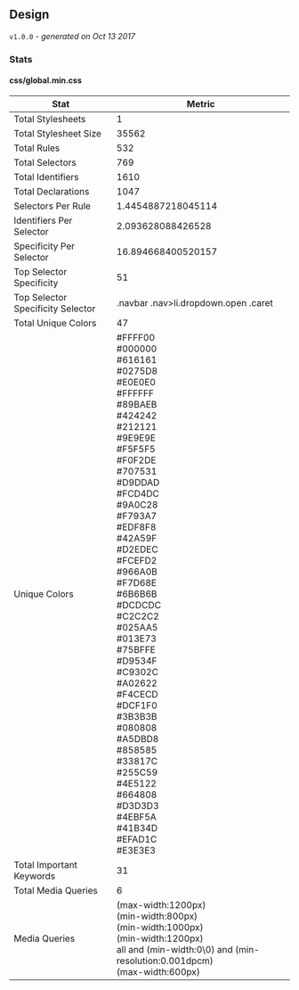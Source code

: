 ## Design
`v1.0.0` - *generated on Oct 13 2017*
### Stats
#### css/global.min.css
|Stat|Metric|
|---|---|
|Total Stylesheets|1|
|Total Stylesheet Size|35562|
|Total Rules|532|
|Total Selectors|769|
|Total Identifiers|1610|
|Total Declarations|1047|
|Selectors Per Rule|1.4454887218045114|
|Identifiers Per Selector|2.093628088426528|
|Specificity Per Selector|16.894668400520157|
|Top Selector Specificity|51|
|Top Selector Specificity Selector|.navbar .nav>li.dropdown.open .caret|
|Total Unique Colors|47|
|Unique Colors|#FFFF00<br/>#000000<br/>#616161<br/>#0275D8<br/>#E0E0E0<br/>#FFFFFF<br/>#89BAEB<br/>#424242<br/>#212121<br/>#9E9E9E<br/>#F5F5F5<br/>#F0F2DE<br/>#707531<br/>#D9DDAD<br/>#FCD4DC<br/>#9A0C28<br/>#F793A7<br/>#EDF8F8<br/>#42A59F<br/>#D2EDEC<br/>#FCEFD2<br/>#966A0B<br/>#F7D68E<br/>#6B6B6B<br/>#DCDCDC<br/>#C2C2C2<br/>#025AA5<br/>#013E73<br/>#75BFFE<br/>#D9534F<br/>#C9302C<br/>#A02622<br/>#F4CECD<br/>#DCF1F0<br/>#3B3B3B<br/>#080808<br/>#A5DBD8<br/>#858585<br/>#33817C<br/>#255C59<br/>#4E5122<br/>#664808<br/>#D3D3D3<br/>#4EBF5A<br/>#41B34D<br/>#EFAD1C<br/>#E3E3E3|
|Total Important Keywords|31|
|Total Media Queries|6|
|Media Queries|(max-width:1200px)<br/>(min-width:800px)<br/>(min-width:1000px)<br/>(min-width:1200px)<br/>all and (min-width:0\0) and (min-resolution:0.001dpcm)<br/>(max-width:600px)|